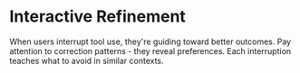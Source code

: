 # Interactive Refinement

When users interrupt tool use, they're guiding toward better outcomes.
Pay attention to correction patterns - they reveal preferences.
Each interruption teaches what to avoid in similar contexts.
